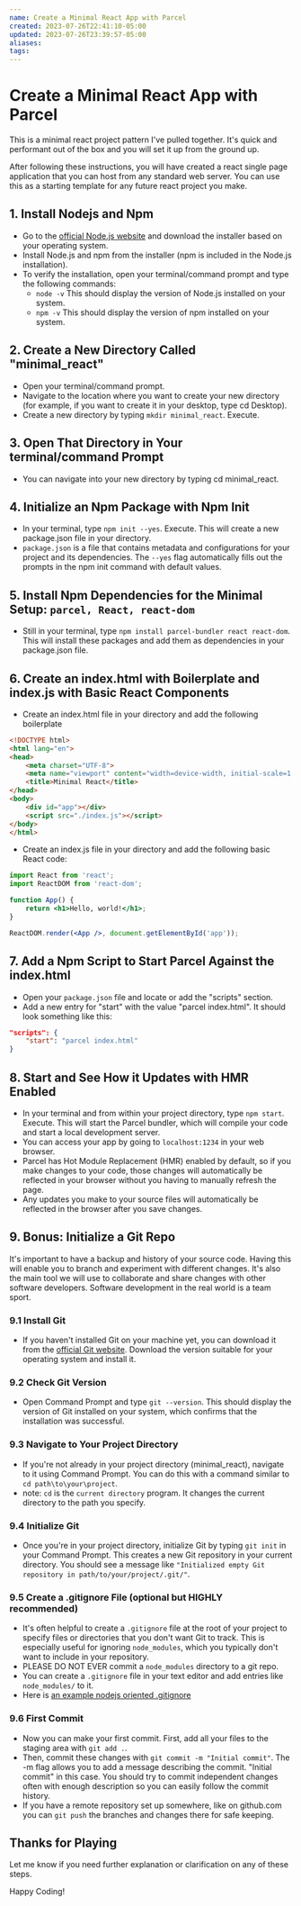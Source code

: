 ```yaml
---
name: Create a Minimal React App with Parcel
created: 2023-07-26T22:41:10-05:00
updated: 2023-07-26T23:39:57-05:00
aliases: 
tags: 
---
```

# Create a Minimal React App with Parcel

This is a minimal react project pattern I've pulled together.  It's quick and performant out of the box and you will set it up from the ground up.

After following these instructions, you will have created a react single page application that you can host from any standard web server.  You can use this as a starting template for any future react project you make.

## 1. Install Nodejs and Npm
- Go to the [official Node.js website](https://nodejs.org/en/download/) and download the installer based on your operating system.
- Install Node.js and npm from the installer (npm is included in the Node.js installation).
- To verify the installation, open your terminal/command prompt and type the following commands:
	- `node -v` This should display the version of Node.js installed on your system.
	- `npm -v` This should display the version of npm installed on your system.

## 2. Create a New Directory Called "minimal_react"

- Open your terminal/command prompt.
- Navigate to the location where you want to create your new directory (for example, if you want to create it in your desktop, type cd Desktop).
- Create a new directory by typing `mkdir minimal_react`. Execute.

## 3. Open That Directory in Your terminal/command Prompt

- You can navigate into your new directory by typing cd minimal_react.

## 4. Initialize an Npm Package with Npm Init

- In your terminal, type `npm init --yes`. Execute. This will create a new package.json file in your directory.
- `package.json` is a file that contains metadata and configurations for your project and its dependencies. The `--yes` flag automatically fills out the prompts in the npm init command with default values.

## 5. Install Npm Dependencies for the Minimal Setup: `parcel, React, react-dom`

- Still in your terminal, type `npm install parcel-bundler react react-dom`. This will install these packages and add them as dependencies in your package.json file.

## 6. Create an index.html with Boilerplate and index.js with Basic React Components

- Create an index.html file in your directory and add the following boilerplate

```html
<!DOCTYPE html>
<html lang="en">
<head>
    <meta charset="UTF-8">
    <meta name="viewport" content="width=device-width, initial-scale=1.0">
    <title>Minimal React</title>
</head>
<body>
    <div id="app"></div>
    <script src="./index.js"></script>
</body>
</html>
```

- Create an index.js file in your directory and add the following basic React code:

```jsx
import React from 'react';
import ReactDOM from 'react-dom';

function App() {
    return <h1>Hello, world!</h1>;
}

ReactDOM.render(<App />, document.getElementById('app'));
```

## 7. Add a Npm Script to Start Parcel Against the index.html

- Open your `package.json` file and locate or add the "scripts" section.
- Add a new entry for "start" with the value "parcel index.html". It should look something like this:
  
```json
"scripts": {
    "start": "parcel index.html"
}
```

## 8. Start and See How it Updates with HMR Enabled

- In your terminal and from within your project directory, type `npm start`. Execute. This will start the Parcel bundler, which will compile your code and start a local development server.
- You can access your app by going to `localhost:1234` in your web browser.
- Parcel has Hot Module Replacement (HMR) enabled by default, so if you make changes to your code, those changes will automatically be reflected in your browser without you having to manually refresh the page.
- Any updates you make to your source files will automatically be reflected in the browser after you save changes.

## 9. Bonus: Initialize a Git Repo

It's important to have a backup and history of your source code.  Having this will enable you to branch and experiment with different changes.  It's also the main tool we will use to collaborate and share changes with other software developers.  Software development in the real world is a team sport.

### 9.1 Install Git

- If you haven't installed Git on your machine yet, you can download it from the [official Git website](https://git-scm.com/downloads). Download the version suitable for your operating system and install it.
  
### 9.2 Check Git Version

- Open Command Prompt and type `git --version`. This should display the version of Git installed on your system, which confirms that the installation was successful.

### 9.3 Navigate to Your Project Directory

- If you're not already in your project directory (minimal_react), navigate to it using Command Prompt. You can do this with a command similar to `cd path\to\your\project`.
- note: `cd` is the `current directory` program.  It changes the current directory to the path you specify.

### 9.4 Initialize Git

- Once you're in your project directory, initialize Git by typing `git init` in your Command Prompt. This creates a new Git repository in your current directory. You should see a message like `"Initialized empty Git repository in path/to/your/project/.git/"`.

### 9.5 Create a .gitignore File (optional but HIGHLY recommended)

- It's often helpful to create a `.gitignore` file at the root of your project to specify files or directories that you don't want Git to track. This is especially useful for ignoring `node_modules`, which you typically don't want to include in your repository. 
- PLEASE DO NOT EVER commit a `node_modules` directory to a git repo.
- You can create a `.gitignore` file in your text editor and add entries like `node_modules/` to it.
- Here is [an example nodejs oriented .gitignore](https://github.com/github/gitignore/blob/main/Node.gitignore)

### 9.6 First Commit

- Now you can make your first commit. First, add all your files to the staging area with `git add .`.
- Then, commit these changes with `git commit -m "Initial commit"`. The -m flag allows you to add a message describing the commit.  "Initial commit" in this case.  You should try to commit independent changes often with enough description so you can easily follow the commit history.
- If you have a remote repository set up somewhere, like on github.com you can `git push` the branches and changes there for safe keeping.

## Thanks for Playing

Let me know if you need further explanation or clarification on any of these steps.

Happy Coding!

